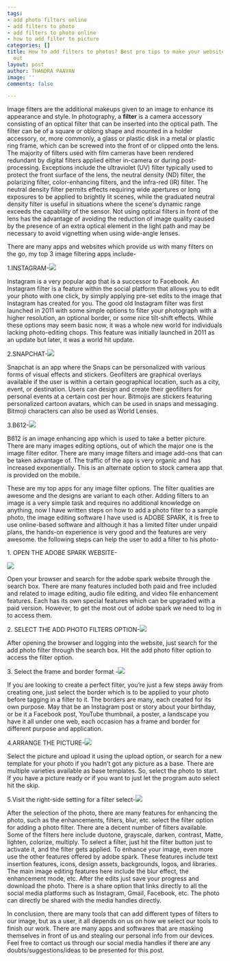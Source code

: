 ```yaml
---
tags:
- add photo filters online
- add filters to photo
- add filters to photo online
- how to add filter to picture
categories: []
title: How to add filters to photos? Best pro tips to make your website images stand
  out
layout: post
author: THANDRA PAAVAN
image: ''
comments: false

---
```

Image filters are the additional makeups given to an image to enhance its appearance and style. In photography, a **filter** is a camera accessory consisting of an optical filter that can be inserted into the optical path. The filter can be of a square or oblong shape and mounted in a holder accessory, or, more commonly, a glass or plastic disk in a metal or plastic ring frame, which can be screwed into the front of or clipped onto the lens. The majority of filters used with film cameras have been rendered redundant by digital filters applied either in-camera or during post-processing. Exceptions include the ultraviolet (UV) filter typically used to protect the front surface of the lens, the neutral density (ND) filter, the polarizing filter, color-enhancing filters, and the infra-red (IR) filter. The neutral density filter permits effects requiring wide apertures or long exposures to be applied to brightly lit scenes, while the graduated neutral density filter is useful in situations where the scene's dynamic range exceeds the capability of the sensor. Not using optical filters in front of the lens has the advantage of avoiding the reduction of image quality caused by the presence of an extra optical element in the light path and may be necessary to avoid vignetting when using wide-angle lenses.

There are many apps and websites which provide us with many filters on the go, my top 3 image filtering apps include-

1\.INSTAGRAM-![](/uploads/filter-6.png)

Instagram is a very popular app that is a successor to Facebook. An Instagram filter is a feature within the social platform that allows you to edit your photo with one click, by simply applying pre-set edits to the image that Instagram has created for you. The good old Instagram filter was first launched in 2011 with some simple options to filter your photograph with a higher resolution, an optional border, or some nice tilt-shift effects. While these options may seem basic now, it was a whole new world for individuals lacking photo-editing chops. This feature was initially launched in 2011 as an update but later, it was a world hit update.

2\.SNAPCHAT-![](/uploads/f0-2.png)

Snapchat is an app where the Snaps can be personalized with various forms of visual effects and stickers. Geofilters are graphical overlays available if the user is within a certain geographical location, such as a city, event, or destination. Users can design and create their geofilters for personal events at a certain cost per hour. Bitmojis are stickers featuring personalized cartoon avatars, which can be used in snaps and messaging. Bitmoji characters can also be used as World Lenses. 

3\.B612-![](/uploads/f0-1.png)

B612 is an image enhancing app which is used to take a better picture. There are many images editing options, out of which the major one is the image filter editor. There are many image filters and image add-ons that can be taken advantage of. The traffic of the app is very organic and has increased exponentially. This is an alternate option to stock camera app that is provided on the mobile.

These are my top apps for any image filter options. The filter qualities are awesome and the designs are variant to each other. Adding filters to an image is a very simple task and requires no additional knowledge on anything, now I have written steps on how to add a photo filter to a sample photo, the image editing software I have used is ADOBE SPARK, it is free to use online-based software and although it has a limited filter under unpaid plans, the hands-on experience is very good and the features are very awesome. the following steps can help the user to add a filter to his photo-

1\. OPEN THE ADOBE SPARK WEBSITE-

![](/uploads/f1-1.png)

Open your browser and search for the adobe spark website through the search box. There are many features included both paid and free included and related to image editing, audio file editing, and video file enhancement features. Each has its own special features which can be upgraded with a paid version. However, to get the most out of adobe spark we need to log in to access them.

2\. SELECT THE ADD PHOTO FILTERS OPTION-![](/uploads/filter-1.png)

After opening the browser and logging into the website, just search for the add photo filter through the search box. Hit the add  photo filter option to access the filter option.

3\. Select the frame and border format -![](/uploads/filter-2.png)

If you are looking to create a perfect filter, you’re just a few steps away from creating one, just select the border which is to be applied to your photo before tagging in a filter to it. The borders are many, each created for its own purpose. May that be an Instagram post or story about your birthday, or be it a Facebook post, YouTube thumbnail, a poster, a landscape you have it all under one web, each occasion has a frame and border for different purpose and application.

4\.ARRANGE THE PICTURE-![](/uploads/filter-3.png)

Select the picture and upload it using the upload option, or search for a new template for your photo if you hadn’t got any picture as a base. There are multiple varieties available as base templates. So, select the photo to start. If you have a picture ready or if you want to just let the program auto select hit the skip.

5\.Visit the right-side setting for a filter select-![](/uploads/filter-5.png)

After the selection of the photo, there are many features for enhancing the photo, such as the enhancements, filters, blur, etc. select the filter option for adding a photo filter. There are a decent number of filters available. Some of the filters here include duotone, grayscale, darken, contrast, Matte, lighten, colorize, multiply. To select a filter, just hit the filter button just to activate it, and the filter gets applied. To enhance your image, even more use the other features offered by adobe spark. These features include text insertion features, icons, design assets, backgrounds, logos, and libraries. The main image editing features here include the blur effect, the enhancement mode, etc. After the edits just save your progress and download the photo. There is a share option that links directly to all the social media platforms such as Instagram, Gmail, Facebook, etc. The photo can directly be shared with the media handles directly.

In conclusion, there are many tools that can add different types of filters to our image, but as a user, it all depends on us on how we select our tools to finish our work. There are many apps and softwares that are masking themselves in front of us and stealing our personal info from our devices. Feel free to contact us through our social media handles if there are any doubts/suggestions/ideas to be presented for this post.